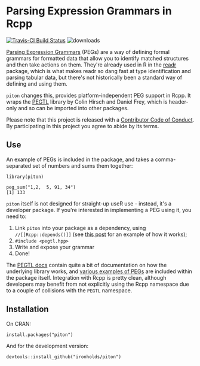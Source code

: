 # Parsing Expression Grammars in Rcpp
[![Travis-CI Build Status](https://travis-ci.org/Ironholds/piton.svg?branch=master)](https://travis-ci.org/Ironholds/piton) ![downloads](http://cranlogs.r-pkg.org/badges/grand-total/piton)

[Parsing Expression Grammars](https://en.wikipedia.org/wiki/Parsing_expression_grammar) (PEGs) are a way of defining formal grammars for formatted data that allow you to identify matched structures and then take actions on them. They're already used in R in the [readr](https://github.com/tidyverse/readr) package, which is what makes readr so dang fast at type identification and parsing tabular data, but there's not historically been a standard way of defining and using them.

`piton` changes this, provides platform-independent PEG support in Rcpp. It wraps the [PEGTL](https://github.com/taocpp/PEGTL) library by Colin Hirsch and Daniel Frey, which is header-only and so can be imported into other packages.

Please note that this project is released with a [Contributor Code of Conduct](https://github.com/Ironholds/piton/blob/master/CONDUCT.md). By participating in this project you agree to abide by its terms.

## Use

An example of PEGs is included in the package, and takes a comma-separated set of
numbers and sums them together:

```
library(piton)

peg_sum("1,2,  5, 91, 34")
[1] 133
```

`piton` itself is not designed for straight-up useR use - instead, it's a developer package. If you're interested in implementing a PEG using it, you need to:

1. Link `piton` into your package as a dependency, using `//[[Rcpp::depends()]]` (see [this post](http://gallery.rcpp.org/articles/a-first-boost-example/) for an example of how it works);
2. `#include <pegtl.hpp>`
3. Write and expose your grammar
4. Done!

The [PEGTL docs](https://github.com/taocpp/PEGTL/blob/master/doc/README.md) contain quite a bit of documentation on how the underlying library works, and [various examples of PEGs](https://github.com/taocpp/PEGTL/blob/master/doc/Contrib-and-Examples.md) are included within the package itself. Integration with Rcpp is pretty clean, although developers may benefit from not explicitly using the Rcpp namespace due to a couple of collisions with the `PEGTL` namespace.

## Installation

On CRAN:

```
install.packages("piton")
```

And for the development version:

```
devtools::install_github("ironholds/piton")
```
